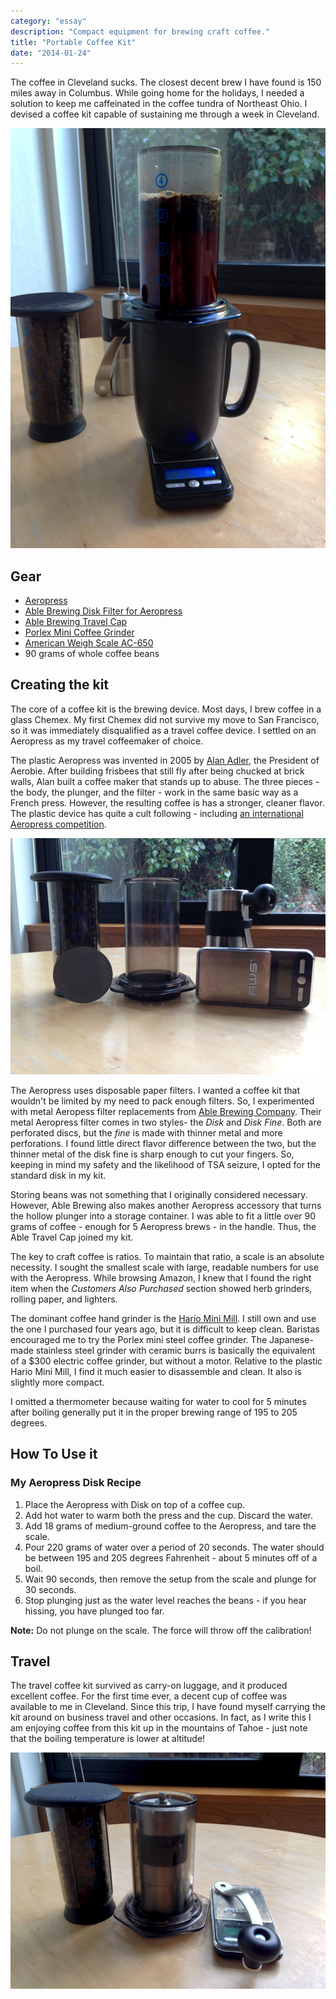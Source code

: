 ```yaml
---
category: "essay"
description: "Compact equipment for brewing craft coffee."
title: "Portable Coffee Kit"
date: "2014-01-24"
---
```


The coffee in Cleveland sucks. The closest decent brew I have found is 150 miles away in Columbus. While going home for the holidays, I needed a solution to keep me caffeinated in the coffee tundra of Northeast Ohio. I devised a coffee kit capable of sustaining me through a week in Cleveland. 

<img src="/images/aeropress/1.jpg" alt="Travel coffee kit in action" class="full"/>

## Gear

* [Aeropress](http://www.amazon.com/gp/product/B0047BIWSK/ref=as_li_qf_sp_asin_il_tl?ie=UTF8&camp=1789&creative=9325&creativeASIN=B0047BIWSK&linkCode=as2&tag=sagacionlook-20)
* [Able Brewing Disk Filter for Aeropress](http://www.amazon.com/gp/product/B004G7TLYO/ref=as_li_qf_sp_asin_il_tl?ie=UTF8&camp=1789&creative=9325&creativeASIN=B004G7TLYO&linkCode=as2&tag=sagacionlook-20)
* [Able Brewing Travel Cap](http://ablebrewing.com/collections/products/#travel-cap-for-aeropress)
* [Porlex Mini Coffee Grinder](http://www.amazon.com/gp/product/B0044ZA066/ref=as_li_qf_sp_asin_il_tl?ie=UTF8&camp=1789&creative=9325&creativeASIN=B0044ZA066&linkCode=as2&tag=sagacionlook-20)
* [American Weigh Scale AC-650](http://www.amazon.com/gp/product/B0026KXU7W/ref=as_li_qf_sp_asin_il_tl?ie=UTF8&camp=1789&creative=9325&creativeASIN=B0026KXU7W&linkCode=as2&tag=sagacionlook-20)
* 90 grams of whole coffee beans

## Creating the kit

The core of a coffee kit is the brewing device. Most days, I brew coffee in a glass Chemex. My first Chemex did not survive my move to San Francisco, so it was immediately disqualified as a travel coffee device. I settled on an Aeropress as my travel coffeemaker of choice. 

The plastic Aeropress was invented in 2005 by [Alan Adler](http://en.wikipedia.org/wiki/Alan_Adler), the President of Aerobie. After building frisbees that still fly after being chucked at brick walls, Alan built a coffee maker that stands up to abuse. The three pieces - the body, the plunger, and the filter - work in the same basic way as a French press. However, the resulting coffee is has a stronger, cleaner flavor. The plastic device has quite a cult following - including  [an international Aeropress competition](http://worldaeropresschampionship.com/).

<img src="/images/aeropress/2.jpg" alt="Travel coffee kit in action" class="full"/>

The Aeropress uses disposable paper filters. I wanted a coffee kit that wouldn't be limited by my need to pack enough filters. So, I experimented with metal Aeropess filter replacements from [Able Brewing Company](http://ablebrewing.com/). Their metal Aeropress filter comes in two styles- the *Disk* and *Disk Fine*. Both are perforated discs, but the *fine* is made with thinner metal and more perforations. I found little direct flavor difference between the two, but the thinner metal of the disk fine is sharp enough to cut your fingers. So, keeping in mind my safety and the likelihood of TSA seizure, I opted for the standard disk in my kit. 

Storing beans was not something that I originally considered necessary. However, Able Brewing also makes another Aeropress accessory that turns the hollow plunger into a storage container. I was able to fit a little over 90 grams of coffee - enough for 5 Aeropress brews - in the handle. Thus, the Able Travel Cap joined my kit. 

The key to craft coffee is ratios. To maintain that ratio, a scale is an absolute necessity. I sought the smallest scale with large, readable numbers for use with the Aeropress. While browsing Amazon, I knew that I found the right item when the *Customers Also Purchased* section showed herb grinders, rolling paper, and lighters. 

The dominant coffee hand grinder is the [Hario Mini Mill](http://www.amazon.com/gp/product/B001804CLY/ref=as_li_qf_sp_asin_il_tl?ie=UTF8&camp=1789&creative=9325&creativeASIN=B001804CLY&linkCode=as2&tag=sagacionlook-20). I still own and use the one I purchased four years ago, but it is difficult to keep clean. Baristas encouraged me to try the Porlex mini steel coffee grinder. The Japanese-made stainless steel grinder with ceramic burrs is basically the equivalent of a $300 electric coffee grinder, but without a motor. Relative to the plastic Hario Mini Mill, I find it much easier to disassemble and clean. It also is slightly more compact. 

I omitted a thermometer because waiting for water to cool for 5 minutes after boiling generally put it in the proper brewing range of 195 to 205 degrees. 


## How To Use it
<div class="alert alert-info">
<h3>My Aeropress Disk Recipe</h3>
<ol>
<li>Place the Aeropress with Disk on top of a coffee cup. </li>
<li>Add hot water to warm both the press and the cup. Discard the water. </li>
<li>Add 18 grams of medium-ground coffee to the Aeropress, and tare the scale. </li>
<li> Pour 220 grams of water over a period of 20 seconds. The water should be between 195 and 205 degrees Fahrenheit - about 5 minutes off of a boil. </li>
<li>Wait 90 seconds, then remove the setup from the scale and plunge for 30 seconds.</li>
<li>Stop plunging just as the water level reaches the beans - if you hear hissing, you have plunged too far. </li>
</ol>
<strong>Note:</strong> Do not plunge on the scale. The force will throw off the calibration!
</div>


## Travel

The travel coffee kit survived as carry-on luggage, and it produced excellent coffee. For the first time ever, a decent cup of coffee was available to me in Cleveland. Since this trip, I have found myself carrying the kit around on business travel and other occasions. In fact, as I write this I am enjoying coffee from this kit up in the mountains of Tahoe - just note that the boiling temperature is lower at altitude!

<img src="/images/aeropress/3.jpg" alt="Travel Mode" class="full"/>

